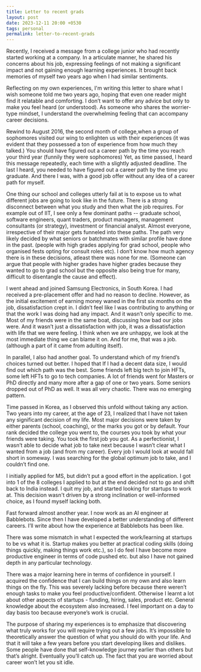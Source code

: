 ```yaml
---
title: Letter to recent grads
layout: post
date: 2023-12-11 20:00 +0530
tags: personal
permalink: letter-to-recent-grads
---
```


Recently, I received a message from a college junior who had recently started working at a company. In a articulate manner, he shared his concerns about his job, expressing feelings of not making a significant impact and not gaining enough learning experiences. It brought back memories of myself two years ago when I had similar sentiments.

Reflecting on my own experiences, I'm writing this letter to share what I wish someone told me two years ago, hoping that even one reader might find it relatable and comforting. I don’t want to offer any advice but only to make you feel heard (or understood). As someone who shares the worrier-type mindset, I understand the overwhelming feeling that can accompany career decisions.

Rewind to August 2016, the second month of college,when a group of sophomores visited our wing to enlighten us with their experiences (it was evident that they possessed a ton of experience from how much they talked.) You should have figured out a career path by the time you reach your third year (funnily they were sophomores) Yet, as time passed, I heard this message repeatedly, each time with a slightly adjusted deadline. The last I heard, you needed to have figured out a career path by the time you graduate. And there I was, with a good job offer without any idea of a career path for myself.

One thing our school and colleges utterly fail at is to expose us to what different jobs are going to look like in the future. There is a strong disconnect between what you study and then what the job requires. For example out of IIT, I see only a few dominant paths -- graduate school, software engineers, quant traders, product managers, management consultants (or strategy), investment or financial analyst. Almost everyone, irrespective of their major gets funneled into these paths. The path very likely decided by what seniors or batchmates with similar profile have done in the past. (people with high grades applying for grad school, people who organised fests opting for consult roles etc). I don’t know how much agency there is in these decisions, atleast there was none for me. (Someone can argue that people with higher grades have higher grades because they wanted to go to grad school but the opposite also being true for many, difficult to disentangle the cause and effect).

I went ahead and joined Samsung Electronics, in South Korea. I had received a pre-placement offer and had no reason to decline. However, as the initial excitement of earning money waned in the first six months on the job, dissatisfaction crept in. I didn’t feel like I was contributing to anything or that the work I was doing had any impact. And it wasn’t only specific to me. Most of my friends were in the same boat, discussing how bad our jobs were. And it wasn’t just a dissatisfaction with job, it was a dissatisfaction with life that we were feeling. I think when we are unhappy, we look at the most immediate thing we can blame it on. And for me, that was a job. (although a part of it came from adulting itself). 

In parallel, I also had another goal. To understand which of my friend’s choices turned out better. I hoped that If I had a decent data size, I would find out which path was the best. Some friends left big tech to join HFTs, some left HFTs to go to  tech companies. A lot of friends went for Masters or PhD directly and many more after a gap of one or two years. Some seniors dropped out of PhD as well. It was all very chaotic. There was no emerging pattern. 

Time passed in Korea, as I observed this unfold without taking any action. Two years into my career, at the age of 23, I realized that I have not taken any significant decision of my life. Most major decisions were taken by either parents (school, coaching), or the marks you got or by default. Your rank decided the college you went to, the courses you took by what your friends were taking. You took the first job you got. As a perfectionist, I wasn’t able to decide what job to take next because I wasn’t clear what I wanted from a job (and from my career). Every job I would look at would fall short in someway. I was searching for the global optimum job to take, and I couldn’t find one. 

I initially applied for MS, but didn’t put a good effort in the application. I got into 1 of the 8 colleges I applied to but at the end decided not to go and shift back to India instead. I quit my job, and started looking for startups to work at. This decision wasn't driven by a strong inclination or well-informed choice, as I found myself lacking both. 

Fast forward almost another year. I now work as an AI engineer at Babblebots. Since then I have developed a better understanding of different careers. I’ll write about how the experience at Babblebots has been like. 

There was some mismatch in what I expected the work/learning at startups to be vs what it is. Startup makes you better at practical coding skills (doing things quickly, making things work etc.), so I do feel I have become more productive engineer in terms of code pushed etc. but also I have not gained depth in any particular technology. 

There was a major learning here in terms of confidence in yourself. I acquired the confidence that I can build things on my own and also learn things on the fly. This was severely lacking before because there weren’t enough tasks to make you feel productive/confident. Otherwise I learnt a lot about other aspects of startups - funding, hiring, sales, product etc. General knowledge about the ecosystem also increased. I feel important on a day to day basis too because everyone’s work is crucial. 

The purpose of sharing my experiences is to emphasize that discovering what truly works for you will require trying out a few jobs. It’s impossible to theoretically answer the question of what you should do with your life. And that it will take a few years before you start developing likes and dislikes. Some people have done that self-knowledge journey earlier than others but that’s alright. Eventually you’ll catch up. The fact that you are worried about career won’t let you sit idle.
